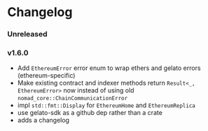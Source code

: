 # Changelog

### Unreleased

### v1.6.0

- Add `EthereumError` error enum to wrap ethers and gelato errors (ethereum-specific)
- Make existing contract and indexer methods return `Result<_, EthereumError>` now instead of using old `nomad_core::ChainCommunicationError`
- impl `std::fmt::Display` for `EthereumHome` and `EthereumReplica`
- use gelato-sdk as a github dep rather than a crate
- adds a changelog
